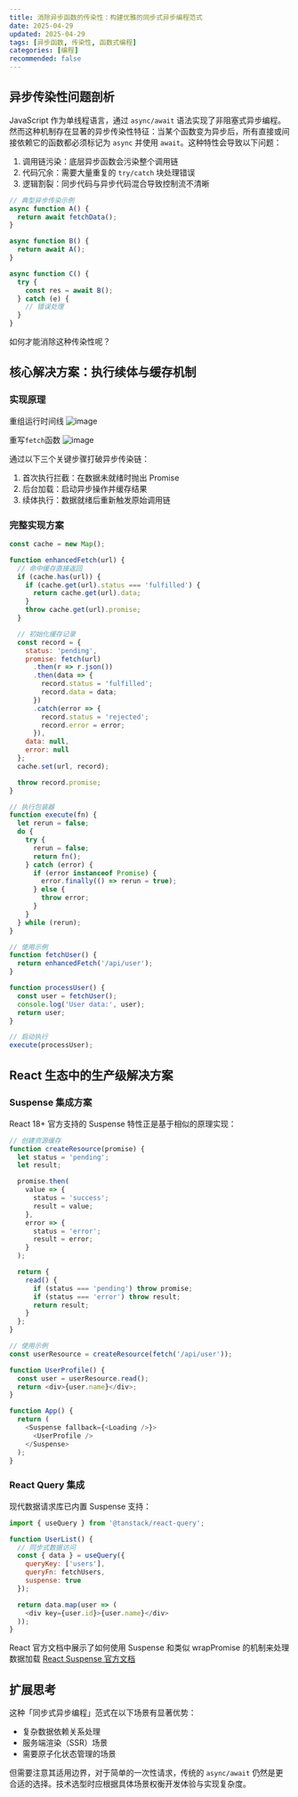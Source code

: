 ```yaml
---
title: 消除异步函数的传染性：构建优雅的同步式异步编程范式
date: 2025-04-29
updated: 2025-04-29
tags: [异步函数, 传染性, 函数式编程]
categories: [编程]
recommended: false
---
```


## 异步传染性问题剖析

JavaScript 作为单线程语言，通过 `async/await` 语法实现了非阻塞式异步编程。然而这种机制存在显著的异步传染性特征：当某个函数变为异步后，所有直接或间接依赖它的函数都必须标记为 `async` 并使用 `await`。这种特性会导致以下问题：
1. 调用链污染：底层异步函数会污染整个调用链
2. 代码冗余：需要大量重复的 `try/catch` 块处理错误
3. 逻辑割裂：同步代码与异步代码混合导致控制流不清晰

```js
// 典型异步传染示例
async function A() {
  return await fetchData();
}

async function B() {
  return await A();
}

async function C() {
  try {
    const res = await B();
  } catch (e) {
    // 错误处理
  }
}
```
如何才能消除这种传染性呢？

## 核心解决方案：执行续体与缓存机制

### 实现原理
重组运行时间线
![image](https://chopstickqy.github.io/images/2025-04-29/1.png)

重写`fetch`函数
![image](https://chopstickqy.github.io/images/2025-04-29/2.png)

通过以下三个关键步骤打破异步传染链：
1. 首次执行拦截：在数据未就绪时抛出 Promise
2. 后台加载：启动异步操作并缓存结果
3. 续体执行：数据就绪后重新触发原始调用链

### 完整实现方案
```js
const cache = new Map();

function enhancedFetch(url) {
  // 命中缓存直接返回
  if (cache.has(url)) {
    if (cache.get(url).status === 'fulfilled') {
      return cache.get(url).data;
    }
    throw cache.get(url).promise;
  }

  // 初始化缓存记录
  const record = {
    status: 'pending',
    promise: fetch(url)
      .then(r => r.json())
      .then(data => {
        record.status = 'fulfilled';
        record.data = data;
      })
      .catch(error => {
        record.status = 'rejected';
        record.error = error;
      }),
    data: null,
    error: null
  };
  cache.set(url, record);

  throw record.promise;
}

// 执行包装器
function execute(fn) {
  let rerun = false;
  do {
    try {
      rerun = false;
      return fn();
    } catch (error) {
      if (error instanceof Promise) {
        error.finally(() => rerun = true);
      } else {
        throw error;
      }
    }
  } while (rerun);
}

// 使用示例
function fetchUser() {
  return enhancedFetch('/api/user');
}

function processUser() {
  const user = fetchUser();
  console.log('User data:', user);
  return user;
}

// 启动执行
execute(processUser);

```

## React 生态中的生产级解决方案
###  Suspense 集成方案
React 18+ 官方支持的 Suspense 特性正是基于相似的原理实现：
```js
// 创建资源缓存
function createResource(promise) {
  let status = 'pending';
  let result;

  promise.then(
    value => {
      status = 'success';
      result = value;
    },
    error => {
      status = 'error';
      result = error;
    }
  );

  return {
    read() {
      if (status === 'pending') throw promise;
      if (status === 'error') throw result;
      return result;
    }
  };
}

// 使用示例
const userResource = createResource(fetch('/api/user'));

function UserProfile() {
  const user = userResource.read();
  return <div>{user.name}</div>;
}

function App() {
  return (
    <Suspense fallback={<Loading />}>
      <UserProfile />
    </Suspense>
  );
}
```

### React Query 集成
现代数据请求库已内置 Suspense 支持：
```js
import { useQuery } from '@tanstack/react-query';

function UserList() {
  // 同步式数据访问
  const { data } = useQuery({
    queryKey: ['users'],
    queryFn: fetchUsers,
    suspense: true
  });

  return data.map(user => (
    <div key={user.id}>{user.name}</div>
  ));
}
```
React 官方文档中展示了如何使用 Suspense 和类似 wrapPromise 的机制来处理数据加载
[React Suspense 官方文档](https://17.reactjs.org/docs/concurrent-mode-suspense.html#what-suspense-is-not)

## 扩展思考
这种「同步式异步编程」范式在以下场景有显著优势：
- 复杂数据依赖关系处理
- 服务端渲染（SSR）场景
- 需要原子化状态管理的场景

但需要注意其适用边界，对于简单的一次性请求，传统的 `async/await` 仍然是更合适的选择。技术选型时应根据具体场景权衡开发体验与实现复杂度。












